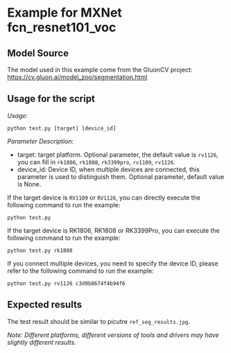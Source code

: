 # Example for MXNet fcn_resnet101_voc


## Model Source
The model used in this example come from the GluonCV project:
https://cv.gluon.ai/model_zoo/segmentation.html


## Usage for the script

*Usage:*
```
python test.py [target] [device_id]
```
*Parameter Description:*
- target: target platform. Optional parameter, the default value is `rv1126`, you can fill in `rk1806`, `rk1808`, `rk3399pro`, `rv1109`, `rv1126`.
- device_id: Device ID, when multiple devices are connected, this parameter is used to distinguish them. Optional parameter, default value is None.

If the target device is `RV1109` or `RV1126`, you can directly execute the following command to run the example:
```
python test.py
```
If the target device is RK1806, RK1808 or RK3399Pro, you can execute the following command to run the example:
```
python test.py rk1808
```
If you connect multiple devices, you need to specify the device ID, please refer to the following command to run the example:
```
python test.py rv1126 c3d9b8674f4b94f6
```


## Expected results

The test result should be similar to picutre `ref_seg_results.jpg`.

*Note: Different platforms, different versions of tools and drivers may have slightly different results.*
